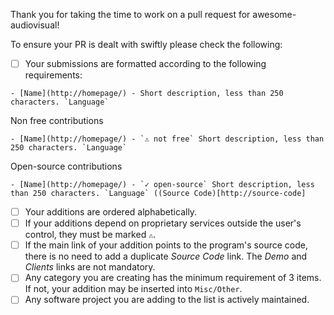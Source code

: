 Thank you for taking the time to work on a pull request for awesome-audiovisual!

To ensure your PR is dealt with swiftly please check the following:

- [ ] Your submissions are formatted according to the following requirements:

``- [Name](http://homepage/) - Short description, less than 250 characters. `Language` ``

Non free contributions

``- [Name](http://homepage/) - `⚠ not free` Short description, less than 250 characters. `Language` ``

Open-source contributions

``- [Name](http://homepage/) - `✓ open-source` Short description, less than 250 characters. `Language` ((Source Code)[http://source-code]``

- [ ] Your additions are ordered alphabetically.
- [ ] If your additions depend on proprietary services outside the user's control, they must be marked `⚠`.
- [ ] If the main link of your addition points to the program's source code, there is no need to add a duplicate _Source Code_ link. The _Demo_ and _Clients_ links are not mandatory.
- [ ] Any category you are creating has the minimum requirement of 3 items. If not, your addition may be inserted into `Misc/Other`.
- [ ] Any software project you are adding to the list is actively maintained.
